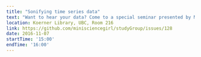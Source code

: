 ```yaml
---
title: "Sonifying time series data"
text: "Want to hear your data? Come to a special seminar presented by Mark Johnson!"
location: Koerner Library, UBC, Room 216
link: https://github.com/minisciencegirl/studyGroup/issues/128
date: 2016-11-07
startTime: '15:00'
endTime: '16:00'
---
```

